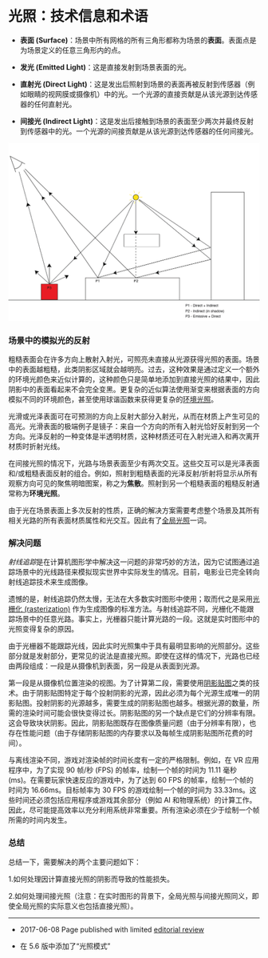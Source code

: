 # 光照：技术信息和术语

* __表面 (Surface)__：场景中所有网格的所有三角形都称为场景的**表面**。表面点是为场景定义的任意三角形内的点。

* __发光 (Emitted Light)__：这是直接发射到场景表面的光。

* __直射光 (Direct Light)__：这是发出后照射到场景的表面再被反射到传感器（例如眼睛的视网膜或摄像机）中的光。一个光源的直接贡献是从该光源到达传感器的任何直射光。

* __间接光 (Indirect Light)__：这是发出后接触到场景的表面至少两次并最终反射到传感器中的光。一个光源的间接贡献是从该光源到达传感器的任何间接光。

![](../uploads/Main/LightModes-TechnicalInformation-0.png) 

### 场景中的模拟光的反射

粗糙表面会在许多方向上散射入射光，可照亮未直接从光源获得光照的表面。场景中的表面越粗糙，此类阴影区域就会越明亮。过去，这种效果是通过定义一个额外的环境光颜色来近似计算的，这种颜色只是简单地添加到直接光照的结果中，因此阴影中的表面看起来不会完全变黑。更复杂的近似算法使用渐变来根据表面的方向模拟不同的环境颜色，甚至使用球谐函数来获得更复杂的[环境光照](GlobalIllumination.html)。

光滑或光泽表面可在可预测的方向上反射大部分入射光，从而在材质上产生可见的高光。光滑表面的极端例子是镜子：来自一个方向的所有入射光恰好反射到另一个方向。光泽反射的一种变体是半透明材质，这种材质还可在入射光进入和再次离开材质时折射光线。

在间接光照的情况下，光路与场景表面至少有两次交互。这些交互可以是光泽表面和/或粗糙表面反射的组合。例如，照射到粗糙表面的光泽反射/折射将显示从所有观察方向可见的聚焦明暗图案，称之为**焦散**。照射到另一个粗糙表面的粗糙反射通常称为**环境光照**。

由于光在场景表面上多次反射的性质，正确的解决方案需要考虑整个场景及其所有相关光路的所有表面材质属性和光交互。因此有了[全局光照](GIIntro.html)一词。

### 解决问题

*射线追踪*是在计算机图形学中解决这一问题的非常巧妙的方法，因为它试图通过追踪场景中的光线路径来模拟现实世界中实际发生的情况。目前，电影业已完全转向射线追踪技术来生成图像。

遗憾的是，射线追踪仍然太慢，无法在大多数实时图形中使用；取而代之是采用[光栅化 (rasterization)](https://en.wikipedia.org/wiki/Rasterisation) 作为生成图像的标准方法。与射线追踪不同，光栅化不能跟踪场景中的任意光路。事实上，光栅器只能计算光路的一段。这就是实时图形中的光照变得复杂的原因。

由于光栅器不能跟踪光线，因此实时光照集中于具有最明显影响的光照部分。这些部分就是发射部分，更常见的说法是直接光照。即使在这样的情况下，光路也已经由两段组成：一段是从摄像机到表面，另一段是从表面到光源。

第一段是从摄像机位置渲染的视图。为了计算第二段，需要使用[阴影贴图](Shadows.html)之类的技术。由于阴影贴图特定于每个投射阴影的光源，因此必须为每个光源生成唯一的阴影贴图。投射阴影的光源越多，需要生成的阴影贴图也越多。根据光源的数量，所需的渲染时间可能会很快变得过长。阴影贴图的另一个缺点是它们的分辨率有限。这会导致块状阴影。因此，阴影贴图既存在图像质量问题（由于分辨率有限），也存在性能问题（由于存储阴影贴图的内存要求以及每帧生成阴影贴图所花费的时间）。

与离线渲染不同，游戏对渲染帧的时间长度有一定的严格限制。例如，在 VR 应用程序中，为了实现 90 帧/秒 (FPS) 的帧率，绘制一个帧的时间为 11.11 毫秒 (ms)。在需要玩家快速反应的游戏中，为了达到 60 FPS 的帧率，绘制一个帧的时间为 16.66ms。目标帧率为 30 FPS 的游戏绘制一个帧的时间为 33.33ms。这些时间还必须包括应用程序或游戏其余部分（例如 AI 和物理系统）的计算工作。因此，尽可能提高效率以充分利用系统非常重要。所有渲染必须在少于绘制一个帧所需的时间内发生。

### 总结

总结一下，需要解决的两个主要问题如下：

1.如何处理因计算直接光照的阴影而导致的性能损失。

2.如何处理间接光照（注意：在实时图形的背景下，全局光照与间接光照同义，即使全局光照的实际意义也包括直接光照）。

---

* <span class="page-edit"> 2017-06-08  Page published with limited [editorial review](DocumentationEditorialReview.html)
</span>

* <span class="page-history">在 5.6 版中添加了“光照模式”</span>
